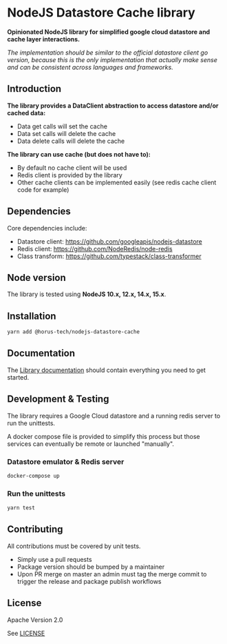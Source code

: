# NodeJS Datastore Cache library

**Opinionated NodeJS library for simplified google cloud datastore and cache layer interactions.**

*The implementation should be similar to the official datastore client go version, because this is the only implementation that actually make sense and can be consistent across languages and frameworks.*

## Introduction

**The library provides a DataClient abstraction to access datastore and/or cached data:**
- Data get calls will set the cache
- Data set calls will delete the cache
- Data delete calls will delete the cache

**The library can use cache (but does not have to):**
- By default no cache client will be used
- Redis client is provided by the library
- Other cache clients can be implemented easily (see redis cache client code for example)

## Dependencies

Core dependencies include:
- Datastore client: https://github.com/googleapis/nodejs-datastore
- Redis client: https://github.com/NodeRedis/node-redis
- Class transform: https://github.com/typestack/class-transformer  

## Node version

The library is tested using **NodeJS 10.x, 12.x, 14.x, 15.x**.

## Installation

```bash
yarn add @horus-tech/nodejs-datastore-cache
```

## Documentation

The [Library documentation](./docs) should contain everything you need to get started.

## Development & Testing

The library requires a Google Cloud datastore and a running redis server to run the unittests.

A docker compose file is provided to simplify this process but those services can eventually be remote or launched "manually".

### Datastore emulator & Redis server

```bash
docker-compose up
```

### Run the unittests

```bash
yarn test
```

## Contributing

All contributions must be covered by unit tests.

- Simply use a pull requests
- Package version should be bumped by a maintainer
- Upon PR merge on master an admin must tag the merge commit to trigger the release and package publish workflows

## License

Apache Version 2.0

See [LICENSE](./LICENSE)
